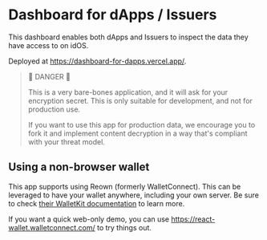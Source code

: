 # Dashboard for dApps / Issuers

This dashboard enables both dApps and Issuers to inspect the data they have access to on idOS.

Deployed at <https://dashboard-for-dapps.vercel.app/>.

> 🛑 DANGER 🛑
>
> This is a very bare-bones application, and it will ask for your encryption secret. This is only suitable for development, and not for production use.
>
> If you want to use this app for production data, we encourage you to fork it and implement content decryption in a way that's compliant with your threat model.

## Using a non-browser wallet

This app supports using Reown (formerly WalletConnect). This can be leveraged to have your wallet anywhere, including your own server. Be sure to check [their WalletKit documentation](https://docs.reown.com/walletkit/overview) to learn more.

If you want a quick web-only demo, you can use <https://react-wallet.walletconnect.com/> to try things out.
